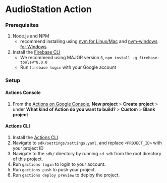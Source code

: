 # AudioStation Action

### Prerequisites
1. Node.js and NPM
    + recommend installing using [nvm for Linux/Mac](https://github.com/creationix/nvm) and [nvm-windows for Windows](https://github.com/coreybutler/nvm-windows)
1. Install the [Firebase CLI](https://developers.google.com/assistant/conversational/deploy-fulfillment)
    + We recommend using MAJOR version `8`, `npm install -g firebase-tools@^8.0.0`
    + Run `firebase login` with your Google account
    
### Setup
#### Actions Console
1. From the [Actions on Google Console](https://console.actions.google.com/), **New project** > **Create project** > under **What kind of Action do you want to build?** > **Custom** > **Blank project**

#### Actions CLI
1. Install the [Actions CLI](https://developers.google.com/assistant/actionssdk/gactions)
1. Navigate to `sdk/settings/settings.yaml`, and replace `<PROJECT_ID>` with your project ID
1. Navigate to the `sdk/` directory by running `cd sdk` from the root directory of this project.
1. Run `gactions login` to login to your account.
1. Run `gactions push` to push your project.
1. Run `gactions deploy preview` to deploy the project.